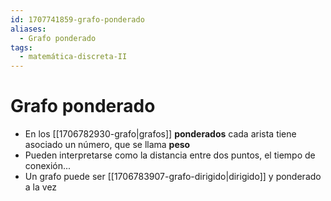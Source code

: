 ```yaml
---
id: 1707741859-grafo-ponderado
aliases:
  - Grafo ponderado
tags:
  - matemática-discreta-II
---
```


# Grafo ponderado

- En los [[1706782930-grafo|grafos]] **ponderados** cada arista tiene asociado un número, que se llama **peso**
- Pueden interpretarse como la distancia entre dos puntos, el tiempo de conexión...
- Un grafo puede ser [[1706783907-grafo-dirigido|dirigido]] y ponderado a la vez

